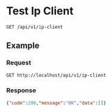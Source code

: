 # Test Ip Client

<!--
@category Private
-->

```bash
GET /api/v1/ip-client
```

## Example

### Request

```bash
GET http://localhost/api/v1/ip-client
```

### Response

```json
{"code":200,"message":"OK","data":[]}
```